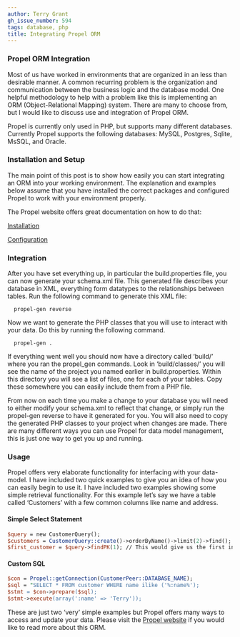 ```yaml
---
author: Terry Grant
gh_issue_number: 594
tags: database, php
title: Integrating Propel ORM
---
```




### Propel ORM Integration

Most of us have worked in environments that are organized in an less than desirable manner. A common recurring problem is the organization and communication between the business logic and the database model. One helpful methodology to help with a problem like this is implementing an ORM (Object-Relational Mapping) system. There are many to choose from, but I would like to discuss use and integration of Propel ORM.

Propel is currently only used in PHP, but supports many different databases. Currently Propel supports the following databases: MySQL, Postgres, Sqlite, MsSQL, and Oracle.

### Installation and Setup

The main point of this post is to show how easily you can start integrating an ORM into your working environment. The explanation and examples below assume that you have installed the correct packages and configured Propel to work with your environment properly.

The Propel website offers great documentation on how to do that:

[Installation](http://propelorm.org/documentation/01-installation.html)

[Configuration](http://propelorm.org/documentation/02-buildtime.html)

### Integration

After you have set everything up, in particular the build.properties file, you can now generate your schema.xml file. This generated file describes your database in XML, everything form datatypes to the relationships between tables. Run the following command to generate this XML file:

```nohighlight
  propel-gen reverse
```

Now we want to generate the PHP classes that you will use to interact with your data. Do this by running the following command.

```nohighlight
  propel-gen .
```

If everything went well you should now have a directory called ‘build/’ where you ran the propel_gen commands. Look in ‘build/classes/’ you will see the name of the project you named earlier in build.properties. Within this directory you will see a list of files, one for each of your tables. Copy these somewhere you can easily include them from a PHP file.

From now on each time you make a change to your database you will need to either modify your schema.xml to reflect that change, or simply run the propel-gen reverse to have it generated for you. You will also need to copy the generated PHP classes to your project when changes are made. There are many different ways you can use Propel for data model management, this is just one way to get you up and running.

### Usage

Propel offers very elaborate functionality for interfacing with your data-model. I have included two quick examples to give you an idea of how you can easily begin to use it. I have included two examples showing some simple retrieval functionality. For this example let’s say we have a table called ‘Customers’ with a few common columns like name and address.

#### Simple Select Statement

```perl
$query = new CustomerQuery();
$customers = CustomerQuery::create()->orderByName()->limit(2)->find();
$first_customer = $query->findPK(1); // This would give us the first in the list
```

#### Custom SQL

```perl
$con = Propel::getConnection(CustomerPeer::DATABASE_NAME);
$sql = "SELECT * FROM customer WHERE name ilike ('%:name%');
$stmt = $con->prepare($sql);
$stmt->execute(array(':name' => 'Terry'));

```

These are just two ‘very’ simple examples but Propel offers many ways to access and update your data. Please visit the [Propel website](http://propelorm.org/) if you would like to read more about this ORM.


